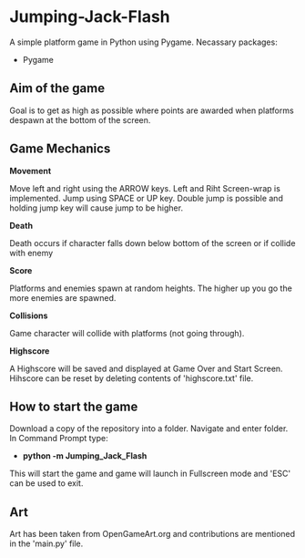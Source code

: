 # Jumping-Jack-Flash
A simple platform game in Python using Pygame. 
Necassary packages:
- Pygame

## Aim of the game
Goal is to get as high as possible where points are awarded when platforms despawn at the bottom of the screen. 

## Game Mechanics
**Movement**

Move left and right using the ARROW keys. Left and Riht Screen-wrap is implemented.
Jump using SPACE or UP key. Double jump is possible and holding jump key will cause jump to be higher.

**Death**

Death occurs if character falls down below bottom of the screen or if collide with enemy

**Score**

Platforms and enemies spawn at random heights. The higher up you go the more enemies are spawned.

**Collisions**

Game character will collide with platforms (not going through).

**Highscore**

A Highscore will be saved and displayed at Game Over and Start Screen. Hihscore can be reset by deleting contents of 'highscore.txt' file.

## How to start the game
Download a copy of the repository into a folder. Navigate and enter folder. In Command Prompt type: 
- **python -m Jumping_Jack_Flash**

This will start the game and game will launch in Fullscreen mode and 'ESC' can be used to exit.

## Art
Art has been taken from OpenGameArt.org and contributions are mentioned in the 'main.py' file.

